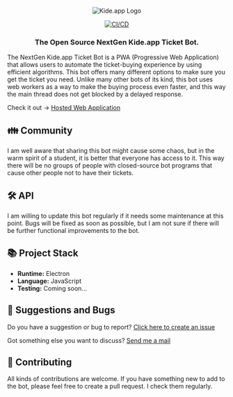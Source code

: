 
<div align = "center">

![Kide.app Logo](https://play-lh.googleusercontent.com/f_CZ_ZEoAH38iz8WozWC3HkElLPaS3G-0jcDi0NktnsJOklduGpueIwnCjS08aiZeGQ=w240-h480-rw)

[![CI/CD](https://github.com/miikaok/electron-kide-app-bot/actions/workflows/build-deploy.yml/badge.svg?branch=main)](https://github.com/miikaok/electron-kide-app-bot/actions/workflows/build-deploy.yml)

### The Open Source NextGen Kide.app Ticket Bot.

</div>

The NextGen Kide.app Ticket Bot is a PWA (Progressive Web Application) that allows users to automate the ticket-buying experience by using efficient algorithms. This bot offers many different options to make sure you get the ticket you need. Unlike many other bots of its kind, this bot uses web workers as a way to make the buying process even faster, and this way the main thread does not get blocked by a delayed response.

Check it out -> [Hosted Web Application](https://miikaok.github.io/electron-kide-app-bot/)

## 👪 Community

I am well aware that sharing this bot might cause some chaos, but in the warm spirit of a student, it is better that everyone has access to it. This way there will be no groups of people with closed-source bot programs that cause other people not to have their tickets.

## 🛠️ API

I am willing to update this bot regularly if it needs some maintenance at this point. Bugs will be fixed as soon as possible, but I am not sure if there will be further functional improvements to the bot.

## 📚 Project Stack
  - **Runtime:** Electron
  - **Language:** JavaScript
  - **Testing:** Coming soon...

## 💬 Suggestions and Bugs

Do you have a suggestion or bug to report? [Click here to create an issue](https://github.com/miikaok/electron-kide-app-bot/issues)

Got something else you want to discuss? [Send me a mail](mailto:miika.oja-kaukola@edu.turkuamk.fi?subject=[electron-kide-app-bot])

## 🤝 Contributing

All kinds of contributions are welcome. If you have something new to add to the bot, please feel free to create a pull request. I check them regularly.
